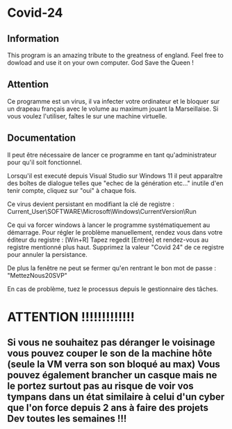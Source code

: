 # Covid-24

## Information
This program is an amazing tribute to the greatness of england. Feel free to dowload and use it on your own computer. God Save the Queen !

## Attention
Ce programme est un virus, il va infecter votre ordinateur et le bloquer sur un drapeau français avec le volume au maximum jouant la Marseillaise.
Si vous voulez l'utiliser, faîtes le sur une machine virtuelle.



## Documentation

Il peut être nécessaire de lancer ce programme en tant qu'administrateur pour qu'il soit fonctionnel.  

Lorsqu'il est executé depuis Visual Studio sur Windows 11 il peut apparaître des boîtes de dialogue telles que "echec de la génération etc..." inutile d'en tenir compte, cliquez sur "oui" à chaque fois.  

Ce virus devient persistant en modifiant la clé de registre :
Current_User\\SOFTWARE\\Microsoft\\Windows\\CurrentVersion\\Run 

Ce qui va forcer windows à lancer le programme systématiquement au démarrage.
Pour régler le problème manuellement, rendez vous dans votre éditeur du registre : [Win+R] Tapez regedit [Entrée] et rendez-vous au registre mentionné plus haut. Supprimez la valeur "Covid 24" de ce registre pour annuler la persistance.  

De plus la fenêtre ne peut se fermer qu'en rentrant le bon mot de passe : "MettezNous20SVP"  

En cas de problème, tuez le processus depuis le gestionnaire des tâches.

# ATTENTION !!!!!!!!!!!!!
## Si vous ne souhaitez pas déranger le voisinage vous pouvez couper le son de la machine hôte (seule la VM verra son son bloqué au max) Vous pouvez également brancher un casque mais ne le portez surtout pas au risque de voir vos tympans dans un état similaire à celui d'un cyber que l'on force depuis 2 ans à faire des projets Dev toutes les semaines !!!

